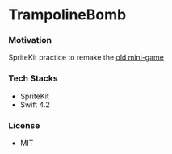 TrampolineBomb
==============

### Motivation

SpriteKit practice to remake the [old mini-game](http://www.mariowiki.com/Bob-omb_Trampoline)

### Tech Stacks

* SpriteKit
* Swift 4.2

### License

* MIT

